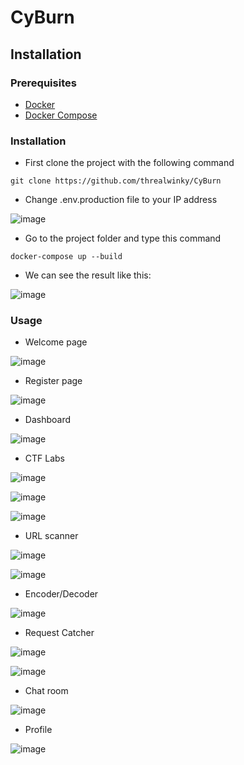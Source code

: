 # CyBurn

## Installation

### Prerequisites

* [Docker](https://www.docker.com/)
* [Docker Compose](https://docs.docker.com/compose/install/)

### Installation

* First clone the project with the following command

`git clone https://github.com/threalwinky/CyBurn`

* Change .env.production file to your IP address

![image](https://hackmd.io/_uploads/S1BfxsDZgl.png)

* Go to the project folder and type this command

`docker-compose up --build`

* We can see the result like this: 

![image](https://hackmd.io/_uploads/HkMACqDZle.png)

### Usage

* Welcome page

![image](https://hackmd.io/_uploads/B1pEejwZgl.png)

* Register page

![image](https://hackmd.io/_uploads/By0LeoDbgg.png)

* Dashboard

![image](https://hackmd.io/_uploads/H1i_xiPWxl.png)

* CTF Labs 

![image](https://hackmd.io/_uploads/HJPjxivblx.png)

![image](https://hackmd.io/_uploads/HJP2gjw-xe.png)

![image](https://hackmd.io/_uploads/Hkv6givZgx.png)

* URL scanner

![image](https://hackmd.io/_uploads/BkFCxsD-xl.png)

![image](https://hackmd.io/_uploads/ByJW-jwZxx.png)

* Encoder/Decoder

![image](https://hackmd.io/_uploads/rJeXZoDWeg.png)

* Request Catcher

![image](https://hackmd.io/_uploads/S1bEWsDZle.png)

![image](https://hackmd.io/_uploads/BJirZowbll.png)

* Chat room

![image](https://hackmd.io/_uploads/By7AWov-ex.png)

* Profile

![image](https://hackmd.io/_uploads/SkJZMivWel.png)
